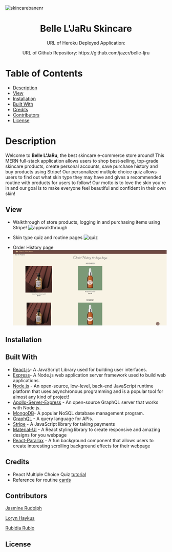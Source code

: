 ![skincarebanenr](https://www.bodezethaimassage.com/wp-content/uploads/2018/09/banner-design3.jpg)

## <h1 align='center'> Belle L'JaRu Skincare </h1>

<p align='center'> URL of Heroku Deployed Application: </p>
<p align='center'> URL of Github Repository: https://github.com/jazcr/belle-ljru </p>

# Table of Contents
- [Description](#description)
- [View](#view)
- [Installation](#installation)
- [Built With](#built-with)
- [Credits](#credits)
- [Contributors](#contributors)
- [License](#license)

# Description
Welcome to **Belle L'JaRu**, the best skincare e-commerce store around! This MERN full-stack application allows users to shop best-selling, top-grade skincare products, create personal accounts, save purchase history and buy products using Stripe! Our personalized mutliple choice quiz allows users to find out what skin type they may have and gives a recommended routine with products for users to follow! Our motto is to love the skin you're in and our goal is to make everyone feel beautiful and confident in their own skin!


## View
- Walkthrough of store products, logging in and purchasing items using Stripe!
![appwalkthrough](./assets/appgif.gif)

- Skin type quiz and routine pages
![quiz](./assets/quiz.gif)

- Order History page 
![orderhistory](./assets/history.png)


## Installation

## Built With
- [React.js](https://reactjs.org/)- A JavaScript Library used for building user interfaces.
- [Express](https://expressjs.com/)- A Node.js web application server framework used to build web applications.
- [Node.js](https://nodejs.dev/learn) - An open-source, low-level, back-end JavaScript runtime platform that uses asynchronous programming and is a popular tool for almost any kind of project!
- [Apollo-Server-Express](https://www.npmjs.com/package/apollo-server-express) - An open-source GraphQL server that works with Node.js.
- [MongoDB](https://www.mongodb.com/)- A popular NoSQL database management program.
- [GraphQL](https://graphql.org/) - A query language for APIs.
- [Stripe](https://stripe.com/docs/stripe-js) - A JavaScript library for taking payments
- [Material-UI](https://mui.com/) - A React styling library to create responsive and amazing designs for you webpage
- [React-Parallax](https://www.npmjs.com/package/react-parallax) - A fun background component that allows users to create interesting scrolling background effects for their webpage 

## Credits
- React Multiple Choice Quiz [tutorial](https://mitchgavan.com/react-quiz/)
- Reference for routine [cards](https://github.com/irfanabliz/personality-test-react)


## Contributors

[Jasmine Rudolph](https://github.com/jazcr)

[Loryn Haykus](https://github.com/lhaykus)

[Rubidia Rubio](https://github.com/rubiocode)


## License
